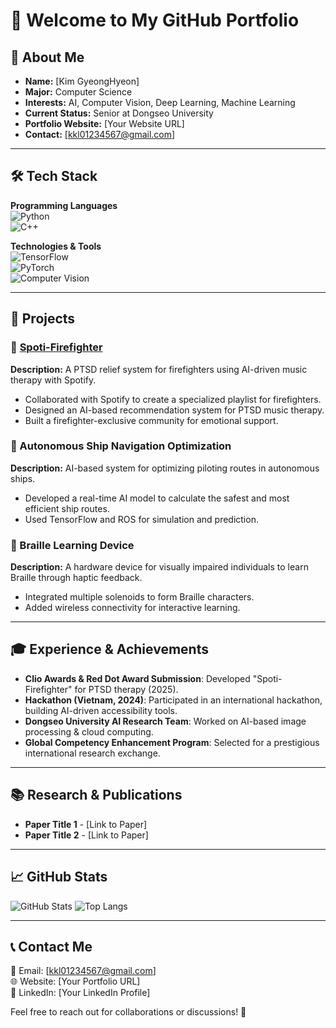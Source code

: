 # 👋 Welcome to My GitHub Portfolio

## 🚀 About Me

- **Name:** [Kim GyeongHyeon]
- **Major:** Computer Science
- **Interests:** AI, Computer Vision, Deep Learning, Machine Learning
- **Current Status:** Senior at Dongseo University
- **Portfolio Website:** [Your Website URL]
- **Contact:** [kkl01234567@gmail.com]

---

## 🛠 Tech Stack

**Programming Languages**  
![Python](https://img.shields.io/badge/Python-3776AB?style=for-the-badge&logo=python&logoColor=white)  
![C++](https://img.shields.io/badge/C++-00599C?style=for-the-badge&logo=c%2B%2B&logoColor=white)  

**Technologies & Tools**  
![TensorFlow](https://img.shields.io/badge/TensorFlow-FF6F00?style=for-the-badge&logo=tensorflow&logoColor=white)  
![PyTorch](https://img.shields.io/badge/PyTorch-EE4C2C?style=for-the-badge&logo=pytorch&logoColor=white)  
![Computer Vision](https://img.shields.io/badge/Computer%20Vision-00599C?style=for-the-badge)

---

## 🌟 Projects

### 🔹 [Spoti-Firefighter](https://www.youtube.com/watch?v=MiR1SOUwwOs)
**Description:** A PTSD relief system for firefighters using AI-driven music therapy with Spotify.  

- Collaborated with Spotify to create a specialized playlist for firefighters.
- Designed an AI-based recommendation system for PTSD music therapy.
- Built a firefighter-exclusive community for emotional support.

### 🔹 Autonomous Ship Navigation Optimization
**Description:** AI-based system for optimizing piloting routes in autonomous ships.  
- Developed a real-time AI model to calculate the safest and most efficient ship routes.
- Used TensorFlow and ROS for simulation and prediction.

### 🔹 Braille Learning Device
**Description:** A hardware device for visually impaired individuals to learn Braille through haptic feedback.  
- Integrated multiple solenoids to form Braille characters.
- Added wireless connectivity for interactive learning.

---

## 🎓 Experience & Achievements

- **Clio Awards & Red Dot Award Submission**: Developed "Spoti-Firefighter" for PTSD therapy (2025).
- **Hackathon (Vietnam, 2024)**: Participated in an international hackathon, building AI-driven accessibility tools.
- **Dongseo University AI Research Team**: Worked on AI-based image processing & cloud computing.
- **Global Competency Enhancement Program**: Selected for a prestigious international research exchange.

---

## 📚 Research & Publications

- **Paper Title 1** - [Link to Paper]
- **Paper Title 2** - [Link to Paper]

---

## 📈 GitHub Stats

![GitHub Stats](https://github-readme-stats.vercel.app/api?username=YourGitHubUsername&show_icons=true&theme=radical)
![Top Langs](https://github-readme-stats.vercel.app/api/top-langs/?username=YourGitHubUsername&layout=compact&theme=radical)

---

## 📞 Contact Me

📧 Email: [kkl01234567@gmail.com]  
🌐 Website: [Your Portfolio URL]  
🔗 LinkedIn: [Your LinkedIn Profile]  

Feel free to reach out for collaborations or discussions! 🚀
